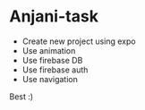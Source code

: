 # Anjani-task

- Create new project using expo 
- Use animation 
- Use firebase DB
- Use firebase auth 
- Use navigation

Best :) 
